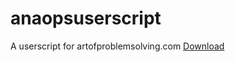 # anaopsuserscript
A userscript for artofproblemsolving.com
<a href=https://raw.githubusercontent.com/epiccakeking/anaopsuserscript/master/anaopsuserscript.js download>Download</a>

